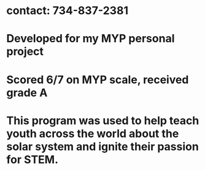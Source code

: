 # contact: 734-837-2381
# Developed for my MYP personal project
# Scored 6/7 on MYP scale, received grade A
# This program was used to help teach youth across the world about the solar system and ignite their passion for STEM.

